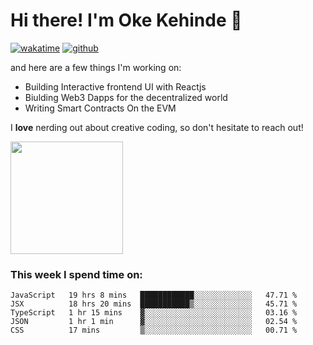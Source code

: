 # Hi there! I'm Oke Kehinde :cowboy_hat_face:

[![wakatime](https://wakatime.com/badge/user/5f3f42a0-7b4f-4c4b-b2da-012c5ac2fa62.svg)](https://wakatime.com/@5f3f42a0-7b4f-4c4b-b2da-012c5ac2fa62)
[![github](https://img.shields.io/github/followers/okeken?logo=github&style=plastic)](https://github.com/okeken?tab=followers)

and here are a few things I'm working on:

- Building Interactive frontend UI with Reactjs
- Biulding Web3 Dapps for the decentralized world
- Writing Smart Contracts On the EVM

I **love** nerding out about creative coding, so don't hesitate to reach out!


<img height="180em" src="https://github-readme-stats.vercel.app/api?username=okeken&show_icons=true&hide_border=true&&count_private=true&include_all_commits=true" />

### This week I spend time on:

<!--START_SECTION:waka-->
```text
JavaScript   19 hrs 8 mins   ████████████░░░░░░░░░░░░░   47.71 % 
JSX          18 hrs 20 mins  ███████████▒░░░░░░░░░░░░░   45.71 % 
TypeScript   1 hr 15 mins    ▓░░░░░░░░░░░░░░░░░░░░░░░░   03.16 % 
JSON         1 hr 1 min      ▓░░░░░░░░░░░░░░░░░░░░░░░░   02.54 % 
CSS          17 mins         ▒░░░░░░░░░░░░░░░░░░░░░░░░   00.71 % 
```
<!--END_SECTION:waka-->
